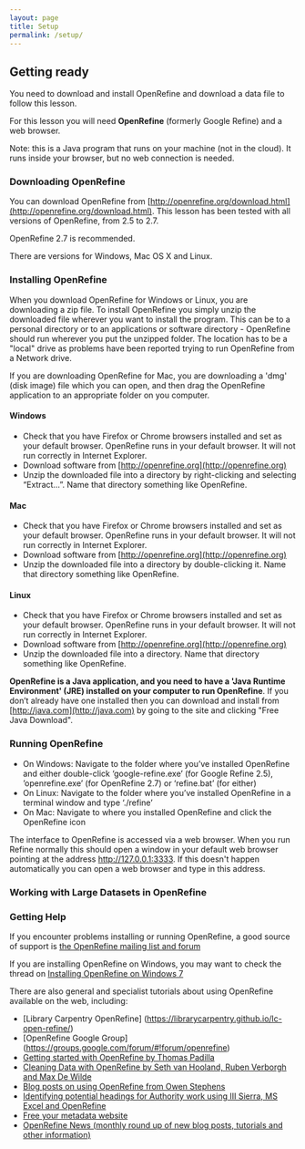 ```yaml
---
layout: page
title: Setup
permalink: /setup/
---
```


## Getting ready

You need to download and install OpenRefine and download a data file to follow this lesson.

For this lesson you will need **OpenRefine** (formerly Google Refine) and a
web browser.

Note: this is a Java program that runs on your machine (not in the cloud). It runs inside your browser, but no web connection is needed.

### Downloading OpenRefine

You can download OpenRefine from [http://openrefine.org/download.html](http://openrefine.org/download.html). This lesson has been tested with all versions of OpenRefine, from 2.5 to 2.7.  

OpenRefine 2.7 is recommended.  

There are versions for Windows, Mac OS X and Linux.

### Installing OpenRefine

When you download OpenRefine for Windows or Linux, you are downloading a zip file. To install OpenRefine you simply unzip the downloaded file wherever you want to install the program. This can be to a personal directory or to an applications or software directory - OpenRefine should run wherever you put the unzipped folder. The location has to be a "local" drive as problems have been reported trying to run OpenRefine from a Network drive.

If you are downloading OpenRefine for Mac, you are downloading a 'dmg' (disk image) file which you can open, and then drag the OpenRefine application to an appropriate folder on you computer.

#### Windows

- Check that you have Firefox or Chrome browsers installed and set as your 
default browser. OpenRefine runs in your default browser. It will not run correctly in Internet Explorer.
- Download software from [http://openrefine.org](http://openrefine.org)
- Unzip the downloaded file into a directory by right-clicking and 
selecting “Extract…”. Name that directory something like OpenRefine.

#### Mac

- Check that you have Firefox or Chrome browsers installed and set as your 
default browser. OpenRefine runs in your default browser. It will not run correctly in Internet Explorer.
- Download software from [http://openrefine.org](http://openrefine.org)
- Unzip the downloaded file into a directory by double-clicking it. Name 
that directory something like OpenRefine.

#### Linux

- Check that you have Firefox or Chrome browsers installed and set as your 
default browser. OpenRefine runs in your default browser. It will not run correctly in Internet Explorer.
- Download software from [http://openrefine.org](http://openrefine.org)
- Unzip the downloaded file into a directory. Name 
that directory something like OpenRefine.

**OpenRefine is a Java application, and you need to have a 'Java Runtime Environment' (JRE) installed on your computer to run OpenRefine**. If you don’t already have one installed then you can download and install from [http://java.com](http://java.com) by going to the site and clicking "Free Java Download".

### Running OpenRefine

* On Windows: Navigate to the folder where you’ve installed OpenRefine and either double-click ‘google-refine.exe’ (for Google Refine 2.5), ’openrefine.exe’ (for OpenRefine 2.7) or ‘refine.bat’ (for either)
* On Linux: Navigate to the folder where you’ve installed OpenRefine in a terminal window and type ‘./refine’
* On Mac: Navigate to where you installed OpenRefine and click the OpenRefine icon

The interface to OpenRefine is accessed via a web browser. When you run Refine normally this should open a window in your default web browser pointing at the address http://127.0.0.1:3333. If this doesn't happen automatically you can open a web browser and type in this address.

### Working with Large Datasets in OpenRefine





### Getting Help

If you encounter problems installing or running OpenRefine, a good source of support is [the OpenRefine mailing list and forum](https://groups.google.com/forum/?fromgroups#!forum/openrefine)

If you are installing OpenRefine on Windows, you may want to check the thread on [Installing OpenRefine on Windows 7](https://groups.google.com/forum/?fromgroups#!searchin/openrefine/64-bit%7Csort:date/openrefine/vUzqJqJ-sAA/Tb2Om9wvaqgJ)

There are also general and specialist tutorials about using OpenRefine available on the web, including:

* [Library Carpentry OpenRefine] (https://librarycarpentry.github.io/lc-open-refine/)
* [OpenRefine Google Group] (https://groups.google.com/forum/#!forum/openrefine)
* [Getting started with OpenRefine by Thomas Padilla](http://thomaspadilla.org/dataprep/)
* [Cleaning Data with OpenRefine by Seth van Hooland, Ruben Verborgh and Max De Wilde](http://programminghistorian.org/lessons/cleaning-data-with-openrefine)
* [Blog posts on using OpenRefine from Owen Stephens](http://www.meanboyfriend.com/overdue_ideas/tag/openrefine/?orderby=date&order=ASC)
* [Identifying potential headings for Authority work using III Sierra, MS Excel and OpenRefine](http://epublications.marquette.edu/lib_fac/81/)
* [Free your metadata website](http://freeyourmetadata.org)
* [OpenRefine News (monthly round up of new blog posts, tutorials and other information)](http://openrefine.org/blog.html)
